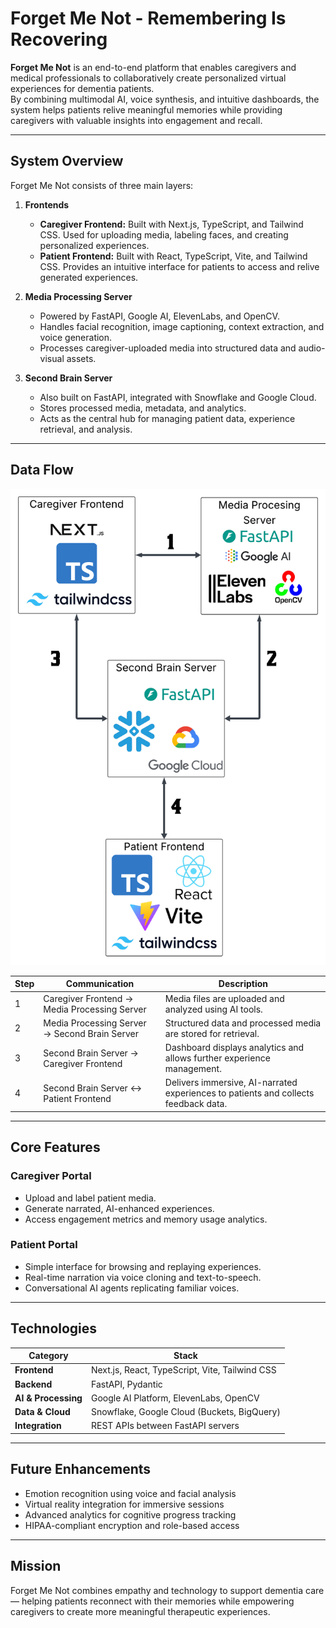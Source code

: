 # Forget Me Not - Remembering Is Recovering

**Forget Me Not** is an end-to-end platform that enables caregivers and medical professionals to collaboratively create personalized virtual experiences for dementia patients.  
By combining multimodal AI, voice synthesis, and intuitive dashboards, the system helps patients relive meaningful memories while providing caregivers with valuable insights into engagement and recall.

---

## System Overview

Forget Me Not consists of three main layers:

1. **Frontends**
   - **Caregiver Frontend:** Built with Next.js, TypeScript, and Tailwind CSS. Used for uploading media, labeling faces, and creating personalized experiences.
   - **Patient Frontend:** Built with React, TypeScript, Vite, and Tailwind CSS. Provides an intuitive interface for patients to access and relive generated experiences.

2. **Media Processing Server**
   - Powered by FastAPI, Google AI, ElevenLabs, and OpenCV.
   - Handles facial recognition, image captioning, context extraction, and voice generation.
   - Processes caregiver-uploaded media into structured data and audio-visual assets.

3. **Second Brain Server**
   - Also built on FastAPI, integrated with Snowflake and Google Cloud.
   - Stores processed media, metadata, and analytics.
   - Acts as the central hub for managing patient data, experience retrieval, and analysis.

---

## Data Flow

![Architecture Diagram](./architecture.png)

| Step | Communication | Description |
|------|----------------|-------------|
| 1 | Caregiver Frontend → Media Processing Server | Media files are uploaded and analyzed using AI tools. |
| 2 | Media Processing Server → Second Brain Server | Structured data and processed media are stored for retrieval. |
| 3 | Second Brain Server → Caregiver Frontend | Dashboard displays analytics and allows further experience management. |
| 4 | Second Brain Server ↔ Patient Frontend | Delivers immersive, AI-narrated experiences to patients and collects feedback data. |

---

## Core Features

### Caregiver Portal
- Upload and label patient media.
- Generate narrated, AI-enhanced experiences.
- Access engagement metrics and memory usage analytics.

### Patient Portal
- Simple interface for browsing and replaying experiences.
- Real-time narration via voice cloning and text-to-speech.
- Conversational AI agents replicating familiar voices.

---

## Technologies

| Category | Stack |
|-----------|--------|
| **Frontend** | Next.js, React, TypeScript, Vite, Tailwind CSS |
| **Backend** | FastAPI, Pydantic |
| **AI & Processing** | Google AI Platform, ElevenLabs, OpenCV |
| **Data & Cloud** | Snowflake, Google Cloud (Buckets, BigQuery) |
| **Integration** | REST APIs between FastAPI servers |

---

## Future Enhancements

- Emotion recognition using voice and facial analysis  
- Virtual reality integration for immersive sessions  
- Advanced analytics for cognitive progress tracking  
- HIPAA-compliant encryption and role-based access  

---

## Mission

Forget Me Not combines empathy and technology to support dementia care — helping patients reconnect with their memories while empowering caregivers to create more meaningful therapeutic experiences.

